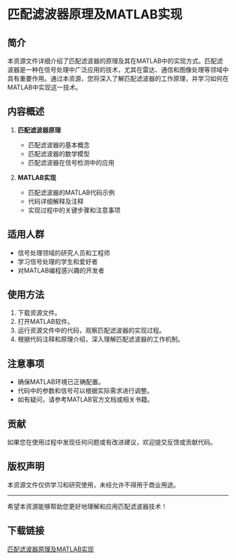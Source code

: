 # 匹配滤波器原理及MATLAB实现

## 简介
本资源文件详细介绍了匹配滤波器的原理及其在MATLAB中的实现方式。匹配滤波器是一种在信号处理中广泛应用的技术，尤其在雷达、通信和图像处理等领域中具有重要作用。通过本资源，您将深入了解匹配滤波器的工作原理，并学习如何在MATLAB中实现这一技术。

## 内容概述
1. **匹配滤波器原理**
   - 匹配滤波器的基本概念
   - 匹配滤波器的数学模型
   - 匹配滤波器在信号检测中的应用

2. **MATLAB实现**
   - 匹配滤波器的MATLAB代码示例
   - 代码详细解释及注释
   - 实现过程中的关键步骤和注意事项

## 适用人群
- 信号处理领域的研究人员和工程师
- 学习信号处理的学生和爱好者
- 对MATLAB编程感兴趣的开发者

## 使用方法
1. 下载资源文件。
2. 打开MATLAB软件。
3. 运行资源文件中的代码，观察匹配滤波器的实现过程。
4. 根据代码注释和原理介绍，深入理解匹配滤波器的工作机制。

## 注意事项
- 确保MATLAB环境已正确配置。
- 代码中的参数和信号可以根据实际需求进行调整。
- 如有疑问，请参考MATLAB官方文档或相关书籍。

## 贡献
如果您在使用过程中发现任何问题或有改进建议，欢迎提交反馈或贡献代码。

## 版权声明
本资源文件仅供学习和研究使用，未经允许不得用于商业用途。

---

希望本资源能够帮助您更好地理解和应用匹配滤波器技术！

## 下载链接

[匹配滤波器原理及MATLAB实现](https://pan.quark.cn/s/9f677530ed97)